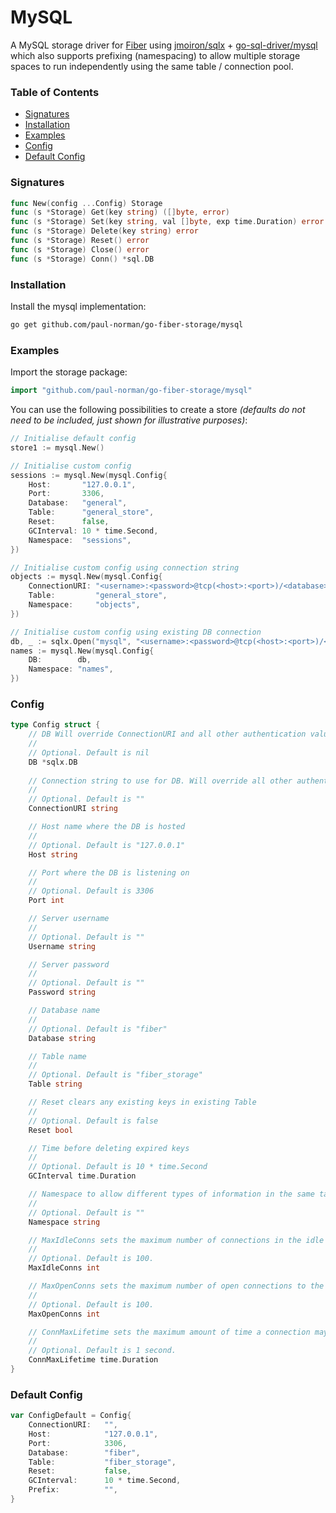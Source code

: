 # MySQL

A MySQL storage driver for [Fiber](https://gofiber.io/) using [jmoiron/sqlx](https://jmoiron.github.io/sqlx/) + [go-sql-driver/mysql](https://github.com/go-sql-driver/mysql) which also supports prefixing (namespacing) to allow multiple storage spaces to run independently using the same table / connection pool.

### Table of Contents

- [Signatures](#signatures)
- [Installation](#installation)
- [Examples](#examples)
- [Config](#config)
- [Default Config](#default-config)

### Signatures

```go
func New(config ...Config) Storage
func (s *Storage) Get(key string) ([]byte, error)
func (s *Storage) Set(key string, val []byte, exp time.Duration) error
func (s *Storage) Delete(key string) error
func (s *Storage) Reset() error
func (s *Storage) Close() error
func (s *Storage) Conn() *sql.DB
```

### Installation

Install the mysql implementation:

```bash
go get github.com/paul-norman/go-fiber-storage/mysql
```

### Examples

Import the storage package:

```go
import "github.com/paul-norman/go-fiber-storage/mysql"
```

You can use the following possibilities to create a store *(defaults do not need to be included, just shown for illustrative purposes)*:

```go
// Initialise default config
store1 := mysql.New()

// Initialise custom config
sessions := mysql.New(mysql.Config{
	Host:       "127.0.0.1",
	Port:       3306,
	Database:   "general",
	Table:      "general_store",
	Reset:      false,
	GCInterval: 10 * time.Second,
	Namespace:  "sessions",
})

// Initialise custom config using connection string
objects := mysql.New(mysql.Config{
	ConnectionURI: "<username>:<password>@tcp(<host>:<port>)/<database>"
	Table:         "general_store",
	Namespace:     "objects",
})

// Initialise custom config using existing DB connection
db, _ := sqlx.Open("mysql", "<username>:<password>@tcp(<host>:<port>)/<database>")
names := mysql.New(mysql.Config{
	DB:        db,
	Namespace: "names",
})
```

### Config

```go
type Config struct {
	// DB Will override ConnectionURI and all other authentication values if used
	//
	// Optional. Default is nil
	DB *sqlx.DB
	
	// Connection string to use for DB. Will override all other authentication values if used
	//
	// Optional. Default is ""
	ConnectionURI string

	// Host name where the DB is hosted
	//
	// Optional. Default is "127.0.0.1"
	Host string

	// Port where the DB is listening on
	//
	// Optional. Default is 3306
	Port int

	// Server username
	//
	// Optional. Default is ""
	Username string

	// Server password
	//
	// Optional. Default is ""
	Password string

	// Database name
	//
	// Optional. Default is "fiber"
	Database string

	// Table name
	//
	// Optional. Default is "fiber_storage"
	Table string

	// Reset clears any existing keys in existing Table
	//
	// Optional. Default is false
	Reset bool

	// Time before deleting expired keys
	//
	// Optional. Default is 10 * time.Second
	GCInterval time.Duration

	// Namespace to allow different types of information in the same table
	//
	// Optional. Default is ""
	Namespace string

	// MaxIdleConns sets the maximum number of connections in the idle connection pool.
	//
	// Optional. Default is 100.
	MaxIdleConns int

	// MaxOpenConns sets the maximum number of open connections to the database.
	//
	// Optional. Default is 100.
	MaxOpenConns int

	// ConnMaxLifetime sets the maximum amount of time a connection may be reused.
	//
	// Optional. Default is 1 second.
	ConnMaxLifetime time.Duration
}
```

### Default Config

```go
var ConfigDefault = Config{
	ConnectionURI:   "",
	Host:            "127.0.0.1",
	Port:            3306,
	Database:        "fiber",
	Table:           "fiber_storage",
	Reset:           false,
	GCInterval:      10 * time.Second,
	Prefix:          "",
}
```
